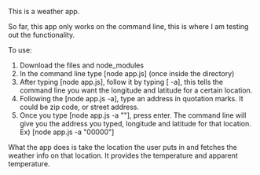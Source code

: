 This is a weather app.

So far, this app only works on the command line, this is where I am testing out the functionality.

To use:
  1. Download the files and node_modules
  2. In the command line type [node app.js] (once inside the directory)
  3. After typing [node app.js], follow it by typing [ -a], this tells the command line you want the longitude and   latitude for a certain location.
  4. Following the [node app.js -a], type an address in quotation marks. It could be zip code, or street address.
  5. Once you type [node app.js -a "<your address>"], press enter. The command line will give you the address you typed, longitude and latitude for that location.
  Ex) [node app.js -a "00000"]

  What the app does is take the location the user puts in and fetches the weather info on that location. It provides the temperature and apparent temperature.
